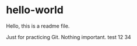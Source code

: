# hello-world

Hello, this is a readme file.

Just for practicing Git. Nothing important.
test
12
34
